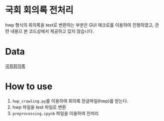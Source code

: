 # 국회 회의록 전처리
hwp 형식의 회의록을 text로 변환하는 부분은 GUI 매크로를 이용하여 진행하였고, 관련 내용으 본 코드상에서 제공하고 있지 않습니다.

# Data
[국회회의록](http://likms.assembly.go.kr/record/mhs-40-010.do)

# How to use
1. `hwp_crawling.py`를 이용하여 회의록 한글파일(hwp)를 받는다.
1. hwp 파일을 text 파일로 변환
1. `preprocessing.ipynb` 파일을 이용하여 전처리
